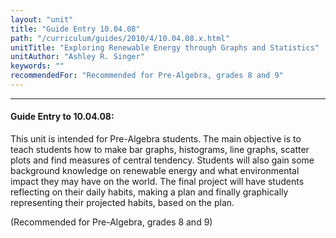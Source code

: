 ```yaml
---
layout: "unit"
title: "Guide Entry 10.04.08"
path: "/curriculum/guides/2010/4/10.04.08.x.html"
unitTitle: "Exploring Renewable Energy through Graphs and Statistics"
unitAuthor: "Ashley R. Singer"
keywords: ""
recommendedFor: "Recommended for Pre-Algebra, grades 8 and 9"
---
```

<body>
<hr/>
<h4>
Guide Entry to 10.04.08:
</h4>
<p>
This unit is intended for Pre-Algebra students. The main objective is to teach students how to make bar graphs, histograms, line graphs, scatter plots and find measures of central tendency. Students will also gain some background knowledge on renewable energy and what environmental impact they may have on the world. The final project will have students reflecting on their daily habits, making a plan and finally graphically representing their projected habits, based on the plan.
</p>
<p>
(Recommended for Pre-Algebra, grades 8 and 9)
</p>
</body>